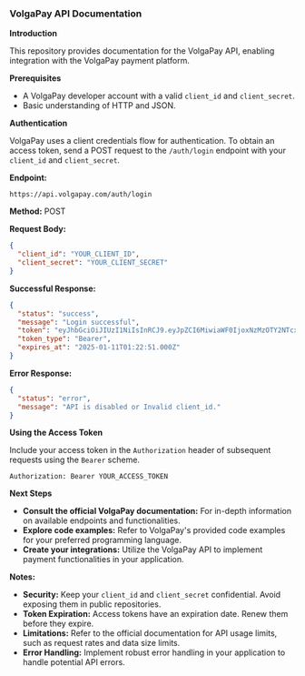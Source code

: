 ### **VolgaPay API Documentation**

**Introduction**

This repository provides documentation for the VolgaPay API, enabling integration with the VolgaPay payment platform.

**Prerequisites**

* A VolgaPay developer account with a valid `client_id` and `client_secret`.
* Basic understanding of HTTP and JSON.

**Authentication**

VolgaPay uses a client credentials flow for authentication. To obtain an access token, send a POST request to the `/auth/login` endpoint with your `client_id` and `client_secret`.

**Endpoint:**

```
https://api.volgapay.com/auth/login
```

**Method:** POST

**Request Body:**

```json
{
  "client_id": "YOUR_CLIENT_ID",
  "client_secret": "YOUR_CLIENT_SECRET"
}
```

**Successful Response:**

```json
{
  "status": "success",
  "message": "Login successful",
  "token": "eyJhbGciOiJIUzI1NiIsInRCJ9.eyJpZCI6MiwiaWF0IjoxNzMzOTY2NTcxLCJleHAiOjE3MzY1NTg1NzF9.Q_pp6hipX-5l2n4w2XHaEwQ72KyjRx6TliYIAWWVtvY",
  "token_type": "Bearer",
  "expires_at": "2025-01-11T01:22:51.000Z"
}
```

**Error Response:**

```json
{
  "status": "error",
  "message": "API is disabled or Invalid client_id."
}
```

**Using the Access Token**

Include your access token in the `Authorization` header of subsequent requests using the `Bearer` scheme.

```
Authorization: Bearer YOUR_ACCESS_TOKEN
```

**Next Steps**

* **Consult the official VolgaPay documentation:** For in-depth information on available endpoints and functionalities.
* **Explore code examples:** Refer to VolgaPay's provided code examples for your preferred programming language.
* **Create your integrations:** Utilize the VolgaPay API to implement payment functionalities in your application.

**Notes:**

* **Security:** Keep your `client_id` and `client_secret` confidential. Avoid exposing them in public repositories.
* **Token Expiration:** Access tokens have an expiration date. Renew them before they expire.
* **Limitations:** Refer to the official documentation for API usage limits, such as request rates and data size limits.
* **Error Handling:** Implement robust error handling in your application to handle potential API errors.

